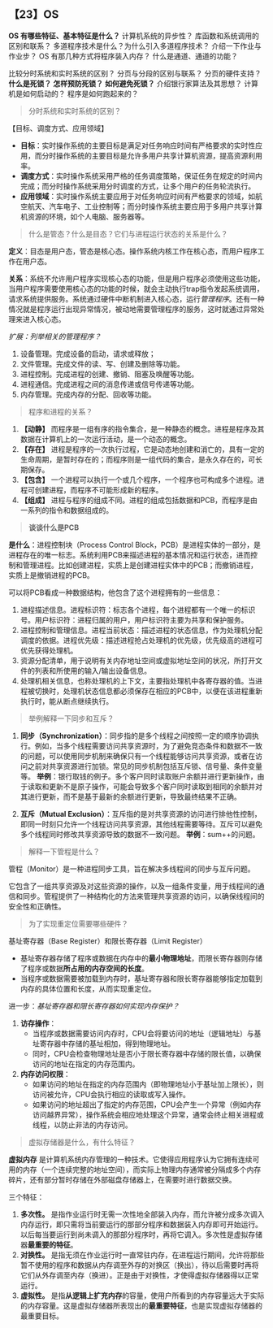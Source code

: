 ## 【23】OS

**OS 有哪些特征、基本特征是什么？**
计算机系统的异步性？
库函数和系统调用的区别和联系？
多道程序技术是什么？为什么引入多道程序技术？
介绍一下作业与作业步？
OS 有那几种方式将程序装入内存？
什么是通道、通道的功能？

比较分时系统和实时系统的区别？
分页与分段的区别与联系？
分页的硬件支持？
**什么是死锁？**
**怎样预防死锁？**
**如何避免死锁？**
介绍银行家算法及其思想？
计算机是如何启动的？
程序是如何跑起来的？



> 分时系统和实时系统的区别？

【目标、调度方式、应用领域】

- **目标**：实时操作系统的主要目标是满足对任务响应时间有严格要求的实时性应用，而分时操作系统的主要目标是允许多用户共享计算机资源，提高资源利用率。
- **调度方式**：实时操作系统采用严格的任务调度策略，保证任务在规定的时间内完成；而分时操作系统采用分时调度的方式，让多个用户的任务轮流执行。
- **应用领域**：实时操作系统主要应用于对任务响应时间有严格要求的领域，如航空航天、汽车电子、工业控制等；而分时操作系统主要应用于多用户共享计算机资源的环境，如个人电脑、服务器等。

> 什么是管态？什么是目态？它们与进程运行状态的关系是什么？

**定义**：目态是用户态，管态是核心态。操作系统内核工作在核心态，而用户程序工作在用户态。

**关系**：系统不允许用户程序实现核心态的功能，但是用户程序必须使用这些功能，当用户程序需要使用核心态的功能的时候，就会主动执行trap指令发起系统调用，请求系统提供服务。系统通过硬件中断机制进入核心态，运行*管理程序*。还有一种情况就是程序运行出现异常情况，被动地需要管理程序的服务，这时就通过异常处理来进入核心态。

*扩展：列举相关的管理程序？*
1. 设备管理。完成设备的启动，请求或释放；
2. 文件管理。完成文件的读、写、创建及删除等功能。
3. 进程控制。完成进程的创建、撤销、阻塞及唤醒等功能。
4. 进程通信。完成进程之间的消息传递或信号传递等功能。
5. 内存管理。完成内存的分配、回收等功能。

> 程序和进程的关系？

1. **【动静】** 而程序是一组有序的指令集合，是一种静态的概念。进程是程序及其数据在计算机上的一次运行活动，是一个动态的概念。
2. **【存在】** 进程是程序的一次执行过程，它是动态地创建和消亡的，具有一定的生命周期，是暂时存在的；而程序则是一组代码的集合，是永久存在的，可长期保存。
3. **【包含】** 一个进程可以执行一个或几个程序，一个程序也可构成多个进程。进程可创建进程，而程序不可能形成新的程序。
4. **【组成】** 进程与程序的组成不同。进程的组成包括数据和PCB，而程序是由一系列的指令和数据组成的。

> **谈谈什么是PCB**

**是什么**：进程控制块（Process Control Block，PCB）是进程实体的一部分，是进程存在的唯一标志。系统利用PCB来描述进程的基本情况和运行状态，进而控制和管理进程。比如创建进程，实质上是创建进程实体中的PCB；而撤销进程，实质上是撤销进程的PCB。

可以将PCB看成一种数据结构，他包含了这个进程拥有的一些信息：

1. 进程描述信息。进程标识符：标志各个进程，每个进程都有一个唯一的标识号。用户标识符：进程归属的用户，用户标识符主要为共享和保护服务。
2. 进程控制和管理信息。进程当前状态：描述进程的状态信息，作为处理机分配调度的依据。进程优先级：描述进程抢占处理机的优先级，优先级高的进程可优先获得处理机。
3. 资源分配清单，用于说明有关内存地址空间或虚拟地址空间的状况，所打开文件的列表和所使用的输入/输出设备信息。
4. 处理机相关信息，也称处理机的上下文，主要指处理机中各寄存器的值。当进程被切换时，处理机状态信息都必须保存在相应的PCB中，以便在该进程重新执行时，能从断点继续执行。

> 举例解释一下同步和互斥？

1. **同步（Synchronization）**：同步指的是多个线程之间按照一定的顺序协调执行。例如，当多个线程需要访问共享资源时，为了避免竞态条件和数据不一致的问题，可以使用同步机制来确保只有一个线程能够访问共享资源，或者在访问之前对共享资源进行加锁。常见的同步机制包括互斥锁、信号量、条件变量等。
    **举例**：银行取钱的例子。多个客户同时读取账户余额并进行更新操作，由于读取和更新不是原子操作，可能会导致多个客户同时读取到相同的余额并对其进行更新，而不是基于最新的余额进行更新，导致最终结果不正确。
    
2. **互斥（Mutual Exclusion）**：互斥指的是对共享资源的访问进行排他性控制，即同一时刻只允许一个线程访问共享资源，其他线程需要等待。互斥可以避免多个线程同时修改共享资源导致的数据不一致问题。
    **举例**：sum++的问题。


> 解释一下管程是什么？

管程（Monitor）是一种进程同步工具，旨在解决多线程间的同步与互斥问题。

它包含了一组共享资源及对这些资源的操作，以及一组条件变量，用于线程间的通信和同步。管程提供了一种结构化的方法来管理共享资源的访问，以确保线程间的安全性和正确性。

> 为了实现重定位需要哪些硬件？

基址寄存器（Base Register）和限长寄存器（Limit Register）

- 基址寄存器存储了程序或数据在内存中的**最小物理地址**，而限长寄存器则存储了程序或数据**所占用的内存空间的长度**。
- 当程序或数据需要被加载到内存时，基址寄存器和限长寄存器能够指定加载到内存的具体位置和长度，从而实现重定位。

进一步：*基址寄存器和限长寄存器如何实现内存保护？*

1. **访存操作**：
    - 当程序或数据需要访问内存时，CPU会将要访问的地址（逻辑地址）与基址寄存器中存储的基址相加，得到物理地址。
    - 同时，CPU会检查物理地址是否小于限长寄存器中存储的限长值，以确保访问的地址在指定的内存范围内。
2. **内存访问权限**：
    - 如果访问的地址在指定的内存范围内（即物理地址小于基址加上限长），则访问被允许，CPU会执行相应的读取或写入操作。
    - 如果访问的地址超出了指定的内存范围，CPU会产生一个异常（例如内存访问越界异常），操作系统会相应地处理这个异常，通常会终止相关进程或线程，以防止非法的内存访问。


> 虚拟存储器是什么，有什么特征？

**虚拟内存** 是计算机系统内存管理的一种技术。它使得应用程序认为它拥有连续可用的内存（一个连续完整的地址空间），而实际上物理内存通常被分隔成多个内存碎片，还有部分暂时存储在外部磁盘存储器上，在需要时进行数据交换。

三个特征：
1. **多次性。** 是指作业运行时无需一次性地全部装入内存，而允许被分成多次调入内存运行，即只需将当前要运行的那部分程序和数据装入内存即可开始运行。以后每当要运行到尚未调入的那部分程序时，再将它调入。多次性是虚拟存储器**最重要的特征**。
2. **对换性。** 是指无须在作业运行时一直常驻内存，在进程运行期间，允许将那些暂不使用的程序和数据从内存调至外存的对换区（换出），待以后需要时再将它们从外存调至内存（换进）。正是由于对换性，才使得虚拟存储器得以正常运行。
3. **虚拟性。** 是指**从逻辑上扩充内存**的容量，使用户所看到的内存容量远大于实际的内存容量。这是虚拟存储器所表现出的**最重要特征**，也是实现虚拟存储器的最重要目标。

